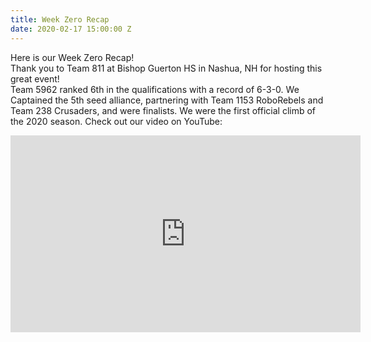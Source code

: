 ```yaml
---
title: Week Zero Recap
date: 2020-02-17 15:00:00 Z
---
```


Here is our Week Zero Recap! <br>
Thank you to Team 811 at Bishop Guerton HS in Nashua, NH for hosting this great event!<br>
Team 5962 ranked 6th in the qualifications with a record of 6-3-0. We Captained the 5th seed alliance, partnering with Team 1153 RoboRebels and Team 238 Crusaders, and were finalists. We were the first official climb of the 2020 season. Check out our video on YouTube: 

<iframe width="560" height="315" src="https://www.youtube.com/embed/ERoQG-y5-Bk" frameborder="0" allow="accelerometer; autoplay; encrypted-media; gyroscope; picture-in-picture" allowfullscreen></iframe>